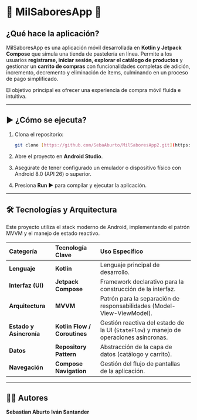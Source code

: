 # 📱 MilSaboresApp 🍰

## ¿Qué hace la aplicación?

MilSaboresApp es una aplicación móvil desarrollada en **Kotlin y Jetpack Compose** que simula una tienda de pastelería en línea. Permite a los usuarios **registrarse, iniciar sesión, explorar el catálogo de productos** y gestionar un **carrito de compras** con funcionalidades completas de adición, incremento, decremento y eliminación de ítems, culminando en un proceso de pago simplificado.

El objetivo principal es ofrecer una experiencia de compra móvil fluida e intuitiva.

---

## ▶️ ¿Cómo se ejecuta?

1. Clona el repositorio:

    ```bash
    git clone [https://github.com/SebaAburto/MilSaboresApp2.git](https://github.com/SebaAburto/MilSaboresApp2.git)
    ```
2. Abre el proyecto en **Android Studio**.
3. Asegúrate de tener configurado un emulador o dispositivo físico con Android 8.0 (API 26) o superior.
4. Presiona **Run ▶️** para compilar y ejecutar la aplicación.

---

## 🛠️ Tecnologías y Arquitectura

Este proyecto utiliza el stack moderno de Android, implementando el patrón MVVM y el manejo de estado reactivo.

| Categoría | Tecnología Clave | Uso Específico |
| :--- | :--- | :--- |
| **Lenguaje** | **Kotlin** | Lenguaje principal de desarrollo. |
| **Interfaz (UI)** | **Jetpack Compose** | Framework declarativo para la construcción de la interfaz. |
| **Arquitectura** | **MVVM** | Patrón para la separación de responsabilidades (Model-View-ViewModel). |
| **Estado y Asincronía** | **Kotlin Flow / Coroutines** | Gestión reactiva del estado de la UI (`StateFlow`) y manejo de operaciones asíncronas. |
| **Datos** | **Repository Pattern** | Abstracción de la capa de datos (catálogo y carrito). |
| **Navegación** | **Compose Navigation** | Gestión del flujo de pantallas de la aplicación. |

---

## 👨‍💻 Autores

**Sebastian Aburto**
**Iván Santander**
